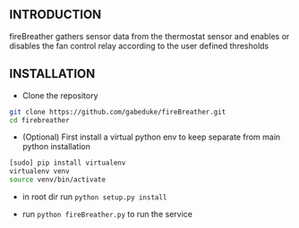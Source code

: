 INTRODUCTION
------------

fireBreather gathers sensor data from the thermostat sensor and enables or disables the fan control relay according to the user defined thresholds

INSTALLATION
------------

 * Clone the repository
 
```bash
git clone https://github.com/gabeduke/fireBreather.git
cd firebreather
```

 * (Optional) First install a virtual python env to keep separate from main python installation
 
```bash
[sudo] pip install virtualenv
virtualenv venv
source venv/bin/activate
```
 
 * in root dir run `python setup.py install`
 
 * run `python fireBreather.py` to run the service
